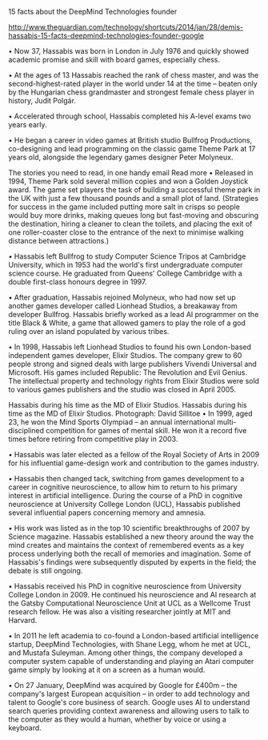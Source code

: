 15 facts about the DeepMind Technologies founder

http://www.theguardian.com/technology/shortcuts/2014/jan/28/demis-hassabis-15-facts-deepmind-technologies-founder-google

• Now 37, Hassabis was born in London in July 1976 and quickly showed academic promise and skill with board games, especially chess.

• At the ages of 13 Hassabis reached the rank of chess master, and was the second-highest-rated player in the world under 14 at the time – beaten only by the Hungarian chess grandmaster and strongest female chess player in history, Judit Polgár.

• Accelerated through school, Hassabis completed his A-level exams two years early.

• He began a career in video games at British studio Bullfrog Productions, co-designing and lead programming on the classic game Theme Park at 17 years old, alongside the legendary games designer Peter Molyneux.


The stories you need to read, in one handy email
 Read more
• Released in 1994, Theme Park sold several million copies and won a Golden Joystick award. The game set players the task of building a successful theme park in the UK with just a few thousand pounds and a small plot of land. (Strategies for success in the game included putting more salt in crisps so people would buy more drinks, making queues long but fast-moving and obscuring the destination, hiring a cleaner to clean the toilets, and placing the exit of one roller-coaster close to the entrance of the next to minimise walking distance between attractions.)

• Hassabis left Bullfrog to study Computer Science Tripos at Cambridge University, which in 1953 had the world's first undergraduate computer science course. He graduated from Queens' College Cambridge with a double first-class honours degree in 1997.

• After graduation, Hassabis rejoined Molyneux, who had now set up another games developer called Lionhead Studios, a breakaway from developer Bullfrog. Hassabis briefly worked as a lead AI programmer on the title Black & White, a game that allowed gamers to play the role of a god ruling over an island populated by various tribes.

• In 1998, Hassabis left Lionhead Studios to found his own London-based independent games developer, Elixir Studios. The company grew to 60 people strong and signed deals with large publishers Vivendi Universal and Microsoft. His games included Republic: The Revolution and Evil Genius. The intellectual property and technology rights from Elixir Studios were sold to various games publishers and the studio was closed in April 2005.

 Hassabis during his time as the MD of Elixir Studios.
 Hassabis during his time as the MD of Elixir Studios. Photograph: David Sillitoe
• In 1999, aged 23, he won the Mind Sports Olympiad – an annual international multi-disciplined competition for games of mental skill. He won it a record five times before retiring from competitive play in 2003.

• Hassabis was later elected as a fellow of the Royal Society of Arts in 2009 for his influential game-design work and contribution to the games industry.

• Hassabis then changed tack, switching from games development to a career in cognitive neuroscience, to allow him to return to his primary interest in artificial intelligence. During the course of a PhD in cognitive neuroscience at University College London (UCL), Hassabis published several influential papers concerning memory and amnesia.

• His work was listed as in the top 10 scientific breakthroughs of 2007 by Science magazine. Hassabis established a new theory around the way the mind creates and maintains the context of remembered events as a key process underlying both the recall of memories and imagination. Some of Hassabis's findings were subsequently disputed by experts in the field; the debate is still ongoing.

• Hassabis received his PhD in cognitive neuroscience from University College London in 2009. He continued his neuroscience and AI research at the Gatsby Computational Neuroscience Unit at UCL as a Wellcome Trust research fellow. He was also a visiting researcher jointly at MIT and Harvard.

• In 2011 he left academia to co-found a London-based artificial intelligence startup, DeepMind Technologies, with Shane Legg, whom he met at UCL, and Mustafa Suleyman. Among other things, the company developed a computer system capable of understanding and playing an Atari computer game simply by looking at it on a screen as a human would.

• On 27 January, DeepMind was acquired by Google for £400m – the company's largest European acquisition – in order to add technology and talent to Google's core business of search. Google uses AI to understand search queries providing context awareness and allowing users to talk to the computer as they would a human, whether by voice or using a keyboard.